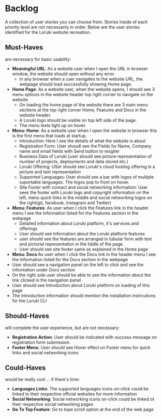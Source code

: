 

# Backlog

A collection of user stories you can choose from. Stories inside of each priority level are not necessarily in order. Below are the user stories identified for the Loruki website recreation.

## Must-Haves

are necessary for basic usability:

- **Meaningful URL**: As a website user when I open the URL in browser window, the website should  open without any error.
  - In any browser when a user navigates to the website URL, the webpage should load successfully showing Home page.
- **Home Page**: As a website user, when the website opens, I should see 3 menu options in the website header top right corner to navigate on the website
  - On loading the home page of the website there are 3 main menu sections at the top right corner Home, Features and Docs in the website header.
  - A Loruki logo should be visible on top left side of the page.
  - The menu texts light up on hover.
- **Menu: Home**: As a website user when I open the website in browser this is the first menu that loads at startup.
  - Introduction: Here I see the details of what the website is about
  - Registration Form: User shoudl see the Fields for Name, Company name and email fields with Send button to resgiter
  - Business Data of Loruki (user should see picture representation of number of projects, deployments and data stored etc.)
  - Loruki Offering: USer should see Loruki's cloud hosting offering in a picture and text representation
  - Supported Languages: User should see a bar with logos of mulitple suportable languages. The logos pop to front on hover.
  - Site Footer with contact and social networking information: User sees the footer with Loruki logo and copyright information on the left, menu quick links in the middle and social networking logos on the right(git, facebook, Instagram and Twitter)
- **Menu: Features**: As user when I click the Features link in the header menu I see the information listed for the Features section in the webpage
  - Detailed information about Loruki platform, it's services and offerings
  - User should see information about the Loruki platform features
  - user should see the features are arranged in tubular form with text and pictorial representation in the liddle of the page.
  - User should see site footer same as explained in the Home page
- **Menu: Docs**:As user when I click the Docs link in the header menu I see the information listed for the Docs section in the webpage
- User should see a navigation panel on the left to click and see the information under Docs section
- On the right side user should be able to see the information about the link clicked in the navigation panel
- User should see Introduction about Loruki platform on loading of this page
- The introduction information should mention the installation instrcutions for the Loruki CLI


## Should-Haves

will complete the user experience, but are not necessary:

- **Registration Action**: User should be indicated with success message on registration form submission.
- **Footer Menu**: User should see Hover effect on Footer menu for quick links and social networking icons
## Could-Haves

would be really cool ... if there's time:

- **Languages Links**: The supported languages icons on-click could be linked to their respective official websites for more information 
- **Social Networking**: Social networking icons on-click could be linked ot their respective social networking pages
- **Go To Top Feature**: Go to tope scroll option at the end of the web page


